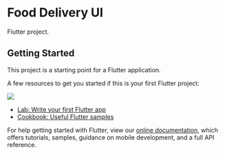 # Food Delivery UI

Flutter project.

## Getting Started

This project is a starting point for a Flutter application.

A few resources to get you started if this is your first Flutter project:

<img src="wahyuhidayat-dev/food_delivery/blob/master/screenshots/login.png?sanitize=true&raw=true" />

- [Lab: Write your first Flutter app](https://flutter.dev/docs/get-started/codelab)
- [Cookbook: Useful Flutter samples](https://flutter.dev/docs/cookbook)

For help getting started with Flutter, view our
[online documentation](https://flutter.dev/docs), which offers tutorials,
samples, guidance on mobile development, and a full API reference.
